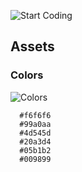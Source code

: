 ![Start Coding](https://raw.githubusercontent.com/danielhauchler/start-coding/master/assets/media/images/readme/start-coding-banner.jpg)

## Assets

### Colors
![Colors](https://raw.githubusercontent.com/danielhauchler/start-coding/master/99_assets/media/images/readme/colors.jpg)
```
  #f6f6f6
  #99a0aa
  #4d545d
  #20a3d4
  #05b1b2
  #009899
```